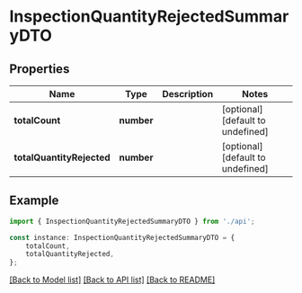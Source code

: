 # InspectionQuantityRejectedSummaryDTO


## Properties

Name | Type | Description | Notes
------------ | ------------- | ------------- | -------------
**totalCount** | **number** |  | [optional] [default to undefined]
**totalQuantityRejected** | **number** |  | [optional] [default to undefined]

## Example

```typescript
import { InspectionQuantityRejectedSummaryDTO } from './api';

const instance: InspectionQuantityRejectedSummaryDTO = {
    totalCount,
    totalQuantityRejected,
};
```

[[Back to Model list]](../README.md#documentation-for-models) [[Back to API list]](../README.md#documentation-for-api-endpoints) [[Back to README]](../README.md)
